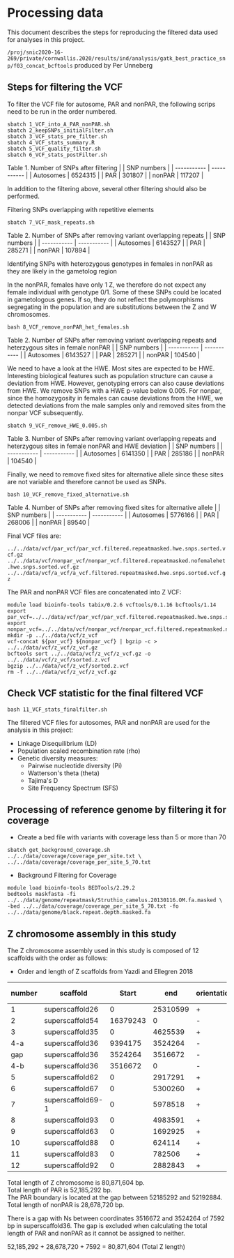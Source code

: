 # Processing data

This document describes the steps for reproducing the filtered data used for analyses in this project.

`/proj/snic2020-16-269/private/cornwallis.2020/results/ind/analysis/gatk_best_practice_snp/f03_concat_bcftools` produced by Per Unneberg

## Steps for filtering the VCF
To filter the VCF file for autosome, PAR and nonPAR, the following scrips need to be run in the order numbered.

```
sbatch 1_VCF_into_A_PAR_nonPAR.sh
sbatch 2_keepSNPs_initialFilter.sh
sbatch 3_VCF_stats_pre_filter.sh
sbatch 4_VCF_stats_summary.R
sbatch 5_VCF_quality_filter.sh
sbatch 6_VCF_stats_postFilter.sh
```

Table 1. Number of SNPs after filtering
|   | SNP numbers |
| ----------- | ----------- |
| Autosomes | 6524315 |
| PAR | 301807 |
| nonPAR | 117207 |

In addition to the filtering above, several other filtering should also be performed. 

Filtering SNPs overlapping with repetitive elements

`sbatch 7_VCF_mask_repeats.sh`

Table 2. Number of SNPs after removing variant overlapping repeats
|   | SNP numbers |
| ----------- | ----------- |
| Autosomes | 6143527 |
| PAR | 285271 |
| nonPAR | 107894 |

Identifying SNPs with heterozygous genotypes in females in nonPAR as they are likely in the gametolog region

In the nonPAR, females have only 1 Z, we therefore do not expect any female individual with genotype 0/1. Some of these SNPs could be 
located in gametologous genes. If so, they do not reflect the polymorphisms segregating in the population and are substitutions between the
Z and W chromosomes.

`bash 8_VCF_remove_nonPAR_het_females.sh`

Table 2. Number of SNPs after removing variant overlapping repeats and heterzygous sites in female nonPAR
|   | SNP numbers |
| ----------- | ----------- |
| Autosomes | 6143527 |
| PAR | 285271 |
| nonPAR | 104540 |

We need to have a look at the HWE. Most sites are expected to be HWE. Interesting biological features
such as population structure can cause a deviation from HWE. However, genotyping errors can also cause 
deviations from HWE. We remove SNPs with a HWE p-value below 0.005. For nonpar, since the homozygosity in females
can cause deviations from the HWE, we detected deviations from the male samples only and removed sites from the nonpar
VCF subsequently.

`sbatch 9_VCF_remove_HWE_0.005.sh`

Table 3. Number of SNPs after removing variant overlapping repeats and heterzygous sites in female nonPAR and HWE deviation
|   | SNP numbers |
| ----------- | ----------- |
| Autosomes | 6141350 |
| PAR | 285186 |
| nonPAR | 104540 |

Finally, we need to remove fixed sites for alternative allele since these sites are not variable and therefore cannot be used as SNPs.

`bash 10_VCF_remove_fixed_alternative.sh`

Table 4. Number of SNPs after removing fixed sites for alternative allele
|   | SNP numbers |
| ----------- | ----------- |
| Autosomes | 5776166 |
| PAR | 268006 |
| nonPAR | 89540 |

Final VCF files are:

`../../data/vcf/par_vcf/par_vcf.filtered.repeatmasked.hwe.snps.sorted.vcf.gz` <br>
`../../data/vcf/nonpar_vcf/nonpar_vcf.filtered.repeatmasked.nofemalehet.hwe.snps.sorted.vcf.gz` <br>
`../../data/vcf/a_vcf/a_vcf.filtered.repeatmasked.hwe.snps.sorted.vcf.gz` <br>

The PAR and nonPAR VCF files are concatenated into Z VCF:

```
module load bioinfo-tools tabix/0.2.6 vcftools/0.1.16 bcftools/1.14
export par_vcf=../../data/vcf/par_vcf/par_vcf.filtered.repeatmasked.hwe.snps.sorted.vcf.gz
export nonpar_vcf=../../data/vcf/nonpar_vcf/nonpar_vcf.filtered.repeatmasked.nofemalehet.hwe.snps.sorted.vcf.gz
mkdir -p ../../data/vcf/z_vcf
vcf-concat ${par_vcf} ${nonpar_vcf} | bgzip -c > ../../data/vcf/z_vcf/z_vcf.gz
bcftools sort ../../data/vcf/z_vcf/z_vcf.gz -o ../../data/vcf/z_vcf/sorted.z.vcf
bgzip ../../data/vcf/z_vcf/sorted.z.vcf
rm -f ../../data/vcf/z_vcf/z_vcf.gz
```

## Check VCF statistic for the final filtered VCF

`bash 11_VCF_stats_finalfilter.sh`

The filtered VCF files for autosomes, PAR and nonPAR are used for the analysis in this project:
- Linkage Disequilibrium (LD)
- Population scaled recombination rate (rho)
- Genetic diversity measures:
    - Pairwise nucleotide diversity (Pi)
    - Watterson's theta (theta)
    - Tajima's D
    - Site Frequency Spectrum (SFS)

## Processing of reference genome by filtering it for coverage

- Create a bed file with variants with coverage less than 5 or more than 70 <br>
```
sbatch get_background_coverage.sh ../../data/coverage/coverage_per_site.txt \
../../data/coverage/coverage_per_site_5_70.txt
```

- Background Filtering for Coverage <br>
```
module load bioinfo-tools BEDTools/2.29.2
bedtools maskfasta -fi ../../data/genome/repeatmask/Struthio_camelus.20130116.OM.fa.masked \
-bed ../../data/coverage/coverage_per_site_5_70.txt -fo ../../data/genome/black.repeat.depth.masked.fa
```

## Z chromosome assembly in this study
The Z chromosome assembly used in this study is composed of 12 scaffolds with the order as follows:

 - Order and length of Z scaffolds from Yazdi and Ellegren 2018

| number | scaffold | Start | end | orientation | segment | scaffold length | Z length |
| ------ | -------- | ----- | --- | ----------- | ------- | --------------- | -------- |
| 1 | superscaffold26 | 0 | 25310599 | + | PAR | 25310599 | 25310599 |
| 2 | superscaffold54 | 16379243 | 0 | - | PAR | 29256470 | 41689842 |
| 3 | superscaffold35 | 0 | 4625539 | + | PAR | 4625539 | 46315381 | 
| 4-a | superscaffold36 | 9394175 | 3524264 | - | PAR | 5869911 | 52185292 |
| gap | superscaffold36 | 3524264 | 3516672 | - | gap | 7592 | 52192884
| 4-b | superscaffold36 | 3516672 | 0 | - | nonPAR | 3516672 | 55709556 |
| 5 | superscaffold62 | 0 | 2917291 | + | nonPAR | 2917291 | 58626847 |
| 6 | superscaffold67 | 0 | 5300260 | + | nonPAR | 5300260 | 63927107 |
| 7 | superscaffold69-1 | 0 | 5978518 | + | nonPAR | 5978518 | 69905625 |
| 8 | superscaffold93 | 0 | 4983591 | + | nonPAR | 4983591 | 74889216 |
| 9 | superscaffold63 | 0 | 1692925 | + | nonPAR | 1692925 | 76582141 |
| 10 | superscaffold88 | 0 | 624114 | + | nonPAR | 624114 | 77206255 |
| 11 | superscaffold83 | 0 | 782506 | + | nonPAR | 782506 | 77988761 |
| 12 | superscaffold92 | 0 | 2882843 | + | nonPAR | 2882843 | 80871604 |

Total length of Z chromosome is 80,871,604 bp. <br>
Total length of PAR is 52,185,292 bp. <br>
The PAR boundary is located at the gap between 52185292 and 52192884. 
Total length of nonPAR is 28,678,720 bp. <br>

There is a gap with Ns between coordinates 3516672 and 3524264 of 7592 bp in superscaffold36.
The gap is excluded when calculating the total length of PAR and nonPAR as it cannot be assigned to neither. 

52,185,292 + 28,678,720 + 7592 = 80,871,604 (Total Z length)





